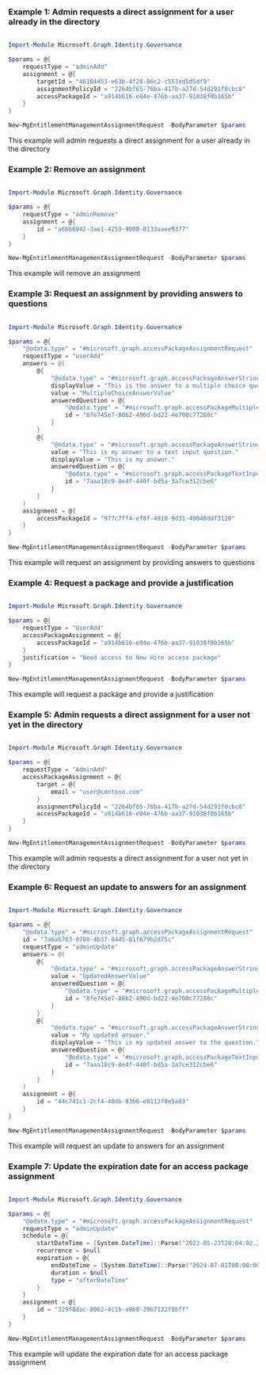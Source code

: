 ### Example 1: Admin requests a direct assignment for a user already in the directory

```powershell

Import-Module Microsoft.Graph.Identity.Governance

$params = @{
	requestType = "adminAdd"
	assignment = @{
		targetId = "46184453-e63b-4f20-86c2-c557ed5d5df9"
		assignmentPolicyId = "2264bf65-76ba-417b-a27d-54d291f0cbc8"
		accessPackageId = "a914b616-e04e-476b-aa37-91038f0b165b"
	}
}

New-MgEntitlementManagementAssignmentRequest -BodyParameter $params

```
This example will admin requests a direct assignment for a user already in the directory

### Example 2: Remove an assignment

```powershell

Import-Module Microsoft.Graph.Identity.Governance

$params = @{
	requestType = "adminRemove"
	assignment = @{
		id = "a6bb6942-3ae1-4259-9908-0133aaee9377"
	}
}

New-MgEntitlementManagementAssignmentRequest -BodyParameter $params

```
This example will remove an assignment

### Example 3: Request an assignment by providing answers to questions

```powershell

Import-Module Microsoft.Graph.Identity.Governance

$params = @{
	"@odata.type" = "#microsoft.graph.accessPackageAssignmentRequest"
	requestType = "userAdd"
	answers = @(
		@{
			"@odata.type" = "#microsoft.graph.accessPackageAnswerString"
			displayValue = "This is the answer to a multiple choice question"
			value = "MultipleChoiceAnswerValue"
			answeredQuestion = @{
				"@odata.type" = "#microsoft.graph.accessPackageMultipleChoiceQuestion"
				id = "8fe745e7-80b2-490d-bd22-4e708c77288c"
			}
		}
		@{
			"@odata.type" = "#microsoft.graph.accessPackageAnswerString"
			value = "This is my answer to a text input question."
			displayValue = "This is my answer."
			answeredQuestion = @{
				"@odata.type" = "#microsoft.graph.accessPackageTextInputQuestion"
				id = "7aaa18c9-8e4f-440f-bd5a-3a7ce312cbe6"
			}
		}
	)
	assignment = @{
		accessPackageId = "977c7ff4-ef8f-4910-9d31-49048ddf3120"
	}
}

New-MgEntitlementManagementAssignmentRequest -BodyParameter $params

```
This example will request an assignment by providing answers to questions

### Example 4: Request a package and provide a justification

```powershell

Import-Module Microsoft.Graph.Identity.Governance

$params = @{
	requestType = "UserAdd"
	accessPackageAssignment = @{
		accessPackageId = "a914b616-e04e-476b-aa37-91038f0b165b"
	}
	justification = "Need access to New Hire access package"
}

New-MgEntitlementManagementAssignmentRequest -BodyParameter $params

```
This example will request a package and provide a justification

### Example 5: Admin requests a direct assignment for a user not yet in the directory

```powershell

Import-Module Microsoft.Graph.Identity.Governance

$params = @{
	requestType = "AdminAdd"
	accessPackageAssignment = @{
		target = @{
			email = "user@contoso.com"
		}
		assignmentPolicyId = "2264bf65-76ba-417b-a27d-54d291f0cbc8"
		accessPackageId = "a914b616-e04e-476b-aa37-91038f0b165b"
	}
}

New-MgEntitlementManagementAssignmentRequest -BodyParameter $params

```
This example will admin requests a direct assignment for a user not yet in the directory

### Example 6: Request an update to answers for an assignment

```powershell

Import-Module Microsoft.Graph.Identity.Governance

$params = @{
	"@odata.type" = "#microsoft.graph.accessPackageAssignmentRequest"
	id = "7a6ab703-0780-4b37-8445-81f679b2d75c"
	requestType = "adminUpdate"
	answers = @(
		@{
			"@odata.type" = "#microsoft.graph.accessPackageAnswerString"
			value = "UpdatedAnswerValue"
			answeredQuestion = @{
				"@odata.type" = "#microsoft.graph.accessPackageMultipleChoiceQuestion"
				id = "8fe745e7-80b2-490d-bd22-4e708c77288c"
			}
		}
		@{
			"@odata.type" = "#microsoft.graph.accessPackageAnswerString"
			value = "My updated answer."
			displayValue = "This is my updated answer to the question."
			answeredQuestion = @{
				"@odata.type" = "#microsoft.graph.accessPackageTextInputQuestion"
				id = "7aaa18c9-8e4f-440f-bd5a-3a7ce312cbe6"
			}
		}
	)
	assignment = @{
		id = "44c741c1-2cf4-40db-83b6-e0112f8e5a83"
	}
}

New-MgEntitlementManagementAssignmentRequest -BodyParameter $params

```
This example will request an update to answers for an assignment

### Example 7: Update the expiration date for an access package assignment

```powershell

Import-Module Microsoft.Graph.Identity.Governance

$params = @{
	"@odata.type" = "#microsoft.graph.accessPackageAssignmentRequest"
	requestType = "adminUpdate"
	schedule = @{
		startDateTime = [System.DateTime]::Parse("2023-05-23T20:04:02.39Z")
		recurrence = $null
		expiration = @{
			endDateTime = [System.DateTime]::Parse("2024-07-01T00:00:00.00Z")
			duration = $null
			type = "afterDateTime"
		}
	}
	assignment = @{
		id = "329f8dac-8062-4c1b-a9b8-39b7132f9bff"
	}
}

New-MgEntitlementManagementAssignmentRequest -BodyParameter $params

```
This example will update the expiration date for an access package assignment

